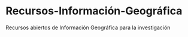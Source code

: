 # Recursos-Información-Geográfica
Recursos abiertos de Información Geográfica para la investigación
